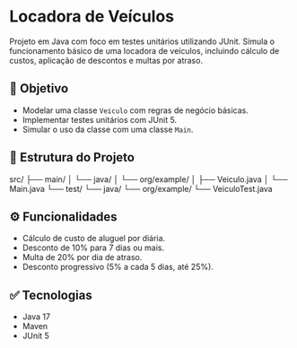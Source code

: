 # Locadora de Veículos

Projeto em Java com foco em testes unitários utilizando JUnit. Simula o funcionamento básico de uma locadora de veículos, incluindo cálculo de custos, aplicação de descontos e multas por atraso.

## 🎯 Objetivo

- Modelar uma classe `Veiculo` com regras de negócio básicas.
- Implementar testes unitários com JUnit 5.
- Simular o uso da classe com uma classe `Main`.

## 📁 Estrutura do Projeto

src/ ├── main/ │ └── java/ │ └── org/example/ │ ├── Veiculo.java │ └── Main.java └── test/ └── java/ └── org/example/ └── VeiculoTest.java

## ⚙️ Funcionalidades

- Cálculo de custo de aluguel por diária.
- Desconto de 10% para 7 dias ou mais.
- Multa de 20% por dia de atraso.
- Desconto progressivo (5% a cada 5 dias, até 25%).

## ✅ Tecnologias

- Java 17
- Maven
- JUnit 5
